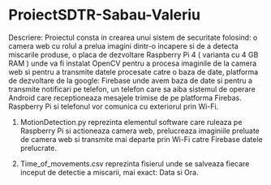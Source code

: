# ProiectSDTR-Sabau-Valeriu

Descriere: Proiectul consta in crearea unui sistem de securitate folosind: o camera web cu rolul a prelua imagini dintr-o incapere si de a detecta miscarile produse, o placa de dezvoltare Raspberry Pi 4 ( varianta cu 4 GB RAM ) unde va fi instalat OpenCV pentru a procesa imaginile de la camera web si pentru a transmite datele procesate catre o baza de date, platforma de dezvoltare de la google: Firebase unde avem baza de date si pentru a transmite notificari pe telefon, un telefon care sa aiba sistemul de operare Android care receptioneaza mesajele trimise de pe platforma Firebas. Raspberry Pi si telefonul vor comunica cu exteriorul prin Wi-Fi.

1. MotionDetection.py  reprezinta elementul software care ruleaza pe Raspberry Pi si actioneaza camera web, prelucreaza imaginiile preluate de camera web si transmite mai departe prin Wi-Fi catre Firebase datele prelucrate.

2. Time_of_movements.csv  reprezinta fisierul unde se salveaza fiecare inceput de detectie a miscarii, mai exact: Data si Ora.
